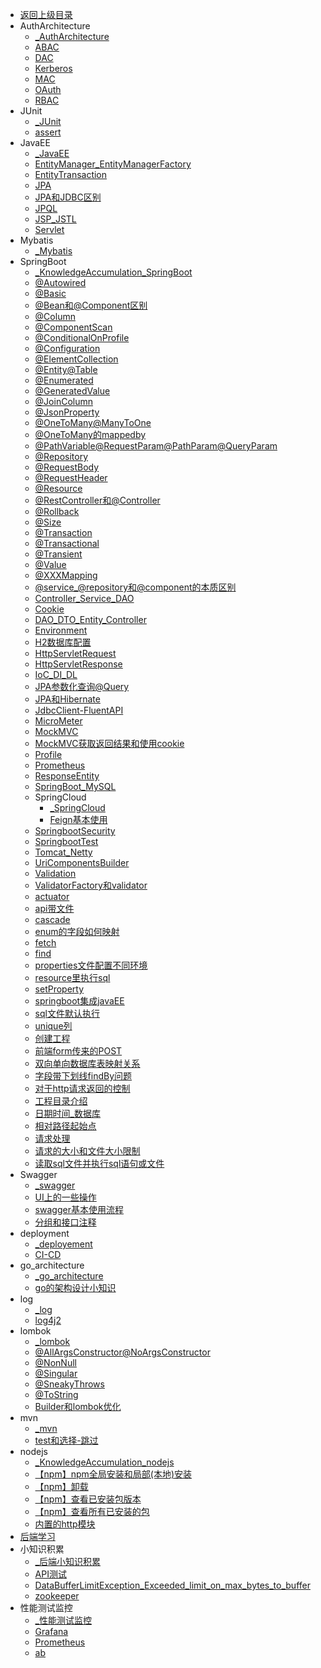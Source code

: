- [返回上级目录](../_sidebar.md)
- AuthArchitecture
    - [_AuthArchitecture](AuthArchitecture/_AuthArchitecture.md)
    - [ABAC](AuthArchitecture/ABAC.md)
    - [DAC](AuthArchitecture/DAC.md)
    - [Kerberos](AuthArchitecture/Kerberos.md)
    - [MAC](AuthArchitecture/MAC.md)
    - [OAuth](AuthArchitecture/OAuth.md)
    - [RBAC](AuthArchitecture/RBAC.md)
- JUnit
    - [_JUnit](JUnit/_JUnit.md)
    - [assert](JUnit/assert.md)
- JavaEE
    - [_JavaEE](JavaEE/_JavaEE.md)
    - [EntityManager_EntityManagerFactory](JavaEE/EntityManager_EntityManagerFactory.md)
    - [EntityTransaction](JavaEE/EntityTransaction.md)
    - [JPA](JavaEE/JPA.md)
    - [JPA和JDBC区别](JavaEE/JPA和JDBC区别.md)
    - [JPQL](JavaEE/JPQL.md)
    - [JSP_JSTL](JavaEE/JSP_JSTL.md)
    - [Servlet](JavaEE/Servlet.md)
- Mybatis
    - [_Mybatis](Mybatis/_Mybatis.md)
- SpringBoot
    - [_KnowledgeAccumulation_SpringBoot](SpringBoot/_KnowledgeAccumulation_SpringBoot.md)
    - [@Autowired](SpringBoot/@Autowired.md)
    - [@Basic](SpringBoot/@Basic.md)
    - [@Bean和@Component区别](SpringBoot/@Bean和@Component区别.md)
    - [@Column](SpringBoot/@Column.md)
    - [@ComponentScan](SpringBoot/@ComponentScan.md)
    - [@ConditionalOnProfile](SpringBoot/@ConditionalOnProfile.md)
    - [@Configuration](SpringBoot/@Configuration.md)
    - [@ElementCollection](SpringBoot/@ElementCollection.md)
    - [@Entity@Table](SpringBoot/@Entity@Table.md)
    - [@Enumerated](SpringBoot/@Enumerated.md)
    - [@GeneratedValue](SpringBoot/@GeneratedValue.md)
    - [@JoinColumn](SpringBoot/@JoinColumn.md)
    - [@JsonProperty](SpringBoot/@JsonProperty.md)
    - [@OneToMany@ManyToOne](SpringBoot/@OneToMany@ManyToOne.md)
    - [@OneToMany的mappedby](SpringBoot/@OneToMany的mappedby.md)
    - [@PathVariable@RequestParam@PathParam@QueryParam](SpringBoot/@PathVariable@RequestParam@PathParam@QueryParam.md)
    - [@Repository](SpringBoot/@Repository.md)
    - [@RequestBody](SpringBoot/@RequestBody.md)
    - [@RequestHeader](SpringBoot/@RequestHeader.md)
    - [@Resource](SpringBoot/@Resource.md)
    - [@RestController和@Controller](SpringBoot/@RestController和@Controller.md)
    - [@Rollback](SpringBoot/@Rollback.md)
    - [@Size](SpringBoot/@Size.md)
    - [@Transaction](SpringBoot/@Transaction.md)
    - [@Transactional](SpringBoot/@Transactional.md)
    - [@Transient](SpringBoot/@Transient.md)
    - [@Value](SpringBoot/@Value.md)
    - [@XXXMapping](SpringBoot/@XXXMapping.md)
    - [@service_@repository和@component的本质区别](SpringBoot/@service_@repository和@component的本质区别.md)
    - [Controller_Service_DAO](SpringBoot/Controller_Service_DAO.md)
    - [Cookie](SpringBoot/Cookie.md)
    - [DAO_DTO_Entity_Controller](SpringBoot/DAO_DTO_Entity_Controller.md)
    - [Environment](SpringBoot/Environment.md)
    - [H2数据库配置](SpringBoot/H2数据库配置.md)
    - [HttpServletRequest](SpringBoot/HttpServletRequest.md)
    - [HttpServletResponse](SpringBoot/HttpServletResponse.md)
    - [IoC_DI_DL](SpringBoot/IoC_DI_DL.md)
    - [JPA参数化查询@Query](SpringBoot/JPA参数化查询@Query.md)
    - [JPA和Hibernate](SpringBoot/JPA和Hibernate.md)
    - [JdbcClient-FluentAPI](SpringBoot/JdbcClient-FluentAPI.md)
    - [MicroMeter](SpringBoot/MicroMeter.md)
    - [MockMVC](SpringBoot/MockMVC.md)
    - [MockMVC获取返回结果和使用cookie](SpringBoot/MockMVC获取返回结果和使用cookie.md)
    - [Profile](SpringBoot/Profile.md)
    - [Prometheus](SpringBoot/Prometheus.md)
    - [ResponseEntity](SpringBoot/ResponseEntity.md)
    - [SpringBoot_MySQL](SpringBoot/SpringBoot_MySQL.md)
    - SpringCloud
        - [_SpringCloud](SpringBoot/SpringCloud/_SpringCloud.md)
        - [Feign基本使用](SpringBoot/SpringCloud/Feign基本使用.md)
    - [SpringbootSecurity](SpringBoot/SpringbootSecurity.md)
    - [SpringbootTest](SpringBoot/SpringbootTest.md)
    - [Tomcat_Netty](SpringBoot/Tomcat_Netty.md)
    - [UriComponentsBuilder](SpringBoot/UriComponentsBuilder.md)
    - [Validation](SpringBoot/Validation.md)
    - [ValidatorFactory和validator](SpringBoot/ValidatorFactory和validator.md)
    - [actuator](SpringBoot/actuator.md)
    - [api带文件](SpringBoot/api带文件.md)
    - [cascade](SpringBoot/cascade.md)
    - [enum的字段如何映射](SpringBoot/enum的字段如何映射.md)
    - [fetch](SpringBoot/fetch.md)
    - [find](SpringBoot/find.md)
    - [properties文件配置不同环境](SpringBoot/properties文件配置不同环境.md)
    - [resource里执行sql](SpringBoot/resource里执行sql.md)
    - [setProperty](SpringBoot/setProperty.md)
    - [springboot集成javaEE](SpringBoot/springboot集成javaEE.md)
    - [sql文件默认执行](SpringBoot/sql文件默认执行.md)
    - [unique列](SpringBoot/unique列.md)
    - [创建工程](SpringBoot/创建工程.md)
    - [前端form传来的POST](SpringBoot/前端form传来的POST.md)
    - [双向单向数据库表映射关系](SpringBoot/双向单向数据库表映射关系.md)
    - [字段带下划线findBy问题](SpringBoot/字段带下划线findBy问题.md)
    - [对于http请求返回的控制](SpringBoot/对于http请求返回的控制.md)
    - [工程目录介绍](SpringBoot/工程目录介绍.md)
    - [日期时间_数据库](SpringBoot/日期时间_数据库.md)
    - [相对路径起始点](SpringBoot/相对路径起始点.md)
    - [请求处理](SpringBoot/请求处理.md)
    - [请求的大小和文件大小限制](SpringBoot/请求的大小和文件大小限制.md)
    - [读取sql文件并执行sql语句或文件](SpringBoot/读取sql文件并执行sql语句或文件.md)
- Swagger
    - [_swagger](Swagger/_swagger.md)
    - [UI上的一些操作](Swagger/UI上的一些操作.md)
    - [swagger基本使用流程](Swagger/swagger基本使用流程.md)
    - [分组和接口注释](Swagger/分组和接口注释.md)
- deployment
    - [_deployement](deployment/_deployement.md)
    - [CI-CD](deployment/CI-CD.md)
- go_architecture
    - [_go_architecture](go_architecture/_go_architecture.md)
    - [go的架构设计小知识](go_architecture/go的架构设计小知识.md)
- log
    - [_log](log/_log.md)
    - [log4j2](log/log4j2.md)
- lombok
    - [_lombok](lombok/_lombok.md)
    - [@AllArgsConstructor@NoArgsConstructor](lombok/@AllArgsConstructor@NoArgsConstructor.md)
    - [@NonNull](lombok/@NonNull.md)
    - [@Singular](lombok/@Singular.md)
    - [@SneakyThrows](lombok/@SneakyThrows.md)
    - [@ToString](lombok/@ToString.md)
    - [Builder和lombok优化](lombok/Builder和lombok优化.md)
- mvn
    - [_mvn](mvn/_mvn.md)
    - [test和选择-跳过](mvn/test和选择-跳过.md)
- nodejs
    - [_KnowledgeAccumulation_nodejs](nodejs/_KnowledgeAccumulation_nodejs.md)
    - [【npm】npm全局安装和局部(本地)安装](nodejs/【npm】npm全局安装和局部(本地)安装.md)
    - [【npm】卸载](nodejs/【npm】卸载.md)
    - [【npm】查看已安装包版本](nodejs/【npm】查看已安装包版本.md)
    - [【npm】查看所有已安装的包](nodejs/【npm】查看所有已安装的包.md)
    - [内置的http模块](nodejs/内置的http模块.md)
- [后端学习](后端学习.md)
- 小知识积累
    - [_后端小知识积累](小知识积累/_后端小知识积累.md)
    - [API测试](小知识积累/API测试.md)
    - [DataBufferLimitException_Exceeded_limit_on_max_bytes_to_buffer](小知识积累/DataBufferLimitException_Exceeded_limit_on_max_bytes_to_buffer.md)
    - [zookeeper](小知识积累/zookeeper.md)
- 性能测试监控
    - [_性能测试监控](性能测试监控/_性能测试监控.md)
    - [Grafana](性能测试监控/Grafana.md)
    - [Prometheus](性能测试监控/Prometheus.md)
    - [ab](性能测试监控/ab.md)